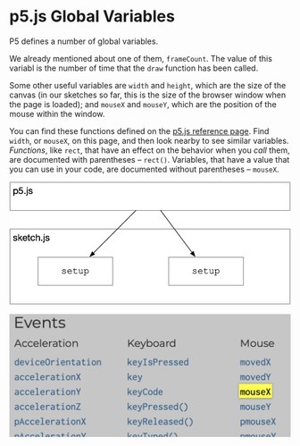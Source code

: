# p5.js Global Variables

P5 defines a number of global variables.

We already mentioned about one of them, `frameCount`. The value of this variabl is the number of time that the `draw` function has been called.

Some other useful variables are `width` and `height`, which are the size of the canvas \(in our sketches so far, this is the size of the browser window when the page is loaded\); and `mouseX` and `mouseY`, which are the position of the mouse within the window.

You can find these functions defined on the [p5.js reference page](https://p5js.org/reference/). Find `width`, or `mouseX`, on this page, and then look nearby to see similar variables. _Functions_, like `rect`, that have an effect on the behavior when you _call_ them, are documented with parentheses – `rect()`. Variables, that have a value that you can use in your code, are documented without parentheses – `mouseX`.

![](.gitbook/assets/image%20%2810%29.png)

![](.gitbook/assets/image%20%2819%29.png)

